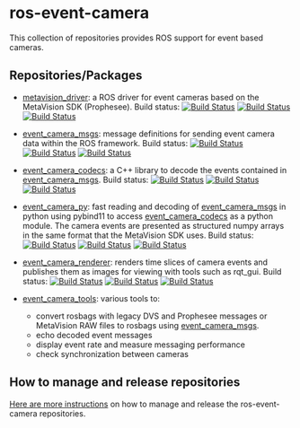 # ros-event-camera

This collection of repositories provides ROS support for event based cameras.

## Repositories/Packages

- [metavision_driver](https://www.github.com/ros-event-camera/metavision_driver/):
  a ROS driver for event cameras based on the MetaVision SDK (Prophesee).
  Build status:
  [![Build Status](https://build.ros2.org/buildStatus/icon?job=Hdev__metavision_driver__ubuntu_jammy_amd64&subject=Humble)](https://build.ros2.org/job/Hdev__metavision_driver__ubuntu_jammy_amd64/)
  [![Build Status](https://build.ros2.org/buildStatus/icon?job=Idev__metavision_driver__ubuntu_jammy_amd64&subject=Iron)](https://build.ros2.org/job/Idev__metavision_driver__ubuntu_jammy_amd64/)
  [![Build Status](https://build.ros2.org/buildStatus/icon?job=Rdev__metavision_driver__ubuntu_jammy_amd64&subject=Rolling)](https://build.ros2.org/job/Rdev__metavision_driver__ubuntu_jammy_amd64/)

- [event_camera_msgs](https://www.github.com/ros-event-camera/event_camera_msgs/):
  message definitions for sending event camera data within the ROS
  framework.
  Build status:
  [![Build Status](https://build.ros2.org/buildStatus/icon?job=Hdev__event_camera_msgs__ubuntu_jammy_amd64&subject=Humble)](https://build.ros2.org/job/Hdev__event_camera_msgs__ubuntu_jammy_amd64/)
  [![Build Status](https://build.ros2.org/buildStatus/icon?job=Idev__event_camera_msgs__ubuntu_jammy_amd64&subject=Iron)](https://build.ros2.org/job/Idev__event_camera_msgs__ubuntu_jammy_amd64/)
  [![Build Status](https://build.ros2.org/buildStatus/icon?job=Rdev__event_camera_msgs__ubuntu_jammy_amd64&subject=Rolling)](https://build.ros2.org/job/Rdev__event_camera_msgs__ubuntu_jammy_amd64/)

- [event_camera_codecs](https://www.github.com/ros-event-camera/event_camera_codecs/):
  a C++ library to decode the events contained in
  [event_camera_msgs](https://www.github.com/ros-event-camera/event_camera_msgs/).
  Build status:
  [![Build Status](https://build.ros2.org/buildStatus/icon?job=Hdev__event_camera_codecs__ubuntu_jammy_amd64&subject=Humble)](https://build.ros2.org/job/Hdev__event_camera_codecs__ubuntu_jammy_amd64/)
  [![Build Status](https://build.ros2.org/buildStatus/icon?job=Idev__event_camera_codecs__ubuntu_jammy_amd64&subject=Iron)](https://build.ros2.org/job/Idev__event_camera_codecs__ubuntu_jammy_amd64/)
  [![Build Status](https://build.ros2.org/buildStatus/icon?job=Rdev__event_camera_codecs__ubuntu_jammy_amd64&subject=Rolling)](https://build.ros2.org/job/Rdev__event_camera_codecs__ubuntu_jammy_amd64/)

- [event_camera_py](https://www.github.com/ros-event-camera/event_camera_py/):
  fast reading and decoding of
  [event_camera_msgs](https://www.github.com/ros-event-camera/event_camera_msgs/)
  in python using  pybind11 to access
  [event_camera_codecs](https://www.github.com/ros-event-camera/event_camera_codecs/)
  as a python module.  The camera events are presented as structured
  numpy arrays in the same format that the MetaVision SDK uses.
  Build status:
  [![Build Status](https://build.ros2.org/buildStatus/icon?job=Hdev__event_camera_py__ubuntu_jammy_amd64&subject=Humble)](https://build.ros2.org/job/Hdev__event_camera_py__ubuntu_jammy_amd64/)
  [![Build Status](https://build.ros2.org/buildStatus/icon?job=Idev__event_camera_py__ubuntu_jammy_amd64&subject=Iron)](https://build.ros2.org/job/Idev__event_camera_py__ubuntu_jammy_amd64/)
  [![Build Status](https://build.ros2.org/buildStatus/icon?job=Rdev__event_camera_py__ubuntu_jammy_amd64&subject=Rolling)](https://build.ros2.org/job/Rdev__event_camera_py__ubuntu_jammy_amd64/)

- [event_camera_renderer](https://www.github.com/ros-event-camera/event_camera_renderer/):
  renders time slices of camera events and publishes them as images
  for viewing with tools such as rqt_gui.
  Build status:
  [![Build Status](https://build.ros2.org/buildStatus/icon?job=Hdev__event_camera_renderer__ubuntu_jammy_amd64&subject=Humble)](https://build.ros2.org/job/Hdev__event_camera_renderer__ubuntu_jammy_amd64/)
  [![Build Status](https://build.ros2.org/buildStatus/icon?job=Idev__event_camera_renderer__ubuntu_jammy_amd64&subject=Iron)](https://build.ros2.org/job/Idev__event_camera_renderer__ubuntu_jammy_amd64/)
  [![Build Status](https://build.ros2.org/buildStatus/icon?job=Rdev__event_camera_renderer__ubuntu_jammy_amd64&subject=Rolling)](https://build.ros2.org/job/Rdev__event_camera_renderer__ubuntu_jammy_amd64/)

- [event_camera_tools](https://www.github.com/ros-event-camera/event_camera_tools/):
  various tools to:
   - convert rosbags with legacy DVS and Prophesee messages or  MetaVision RAW files to rosbags using
    [event_camera_msgs](https://www.github.com/ros-event-camera/event_camera_msgs/).
   - echo decoded event messages
   - display event rate and measure messaging performance
   - check synchronization between cameras

## How to manage and release repositories

[Here are more instructions](docs/manage_repositories.md) on how to manage and release the ros-event-camera repositories.



